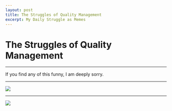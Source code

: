 ```yaml
---
layout: post
title: The Struggles of Quality Management
excerpt: My Daily Struggle as Memes
---
```


# The Struggles of Quality Management
-----

If you find any of this funny, I am deeply sorry. 

-----

<img class="pure-img" src="{{ site.url }}/assets/jira.jpg">

-----

<img class="pure-img" src="{{ site.url }}/assets/imadethis.jpg">

